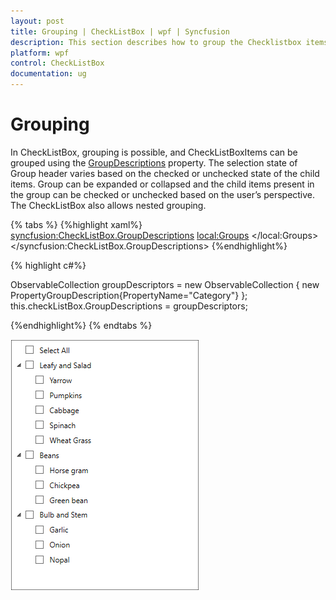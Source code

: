 ```yaml
---
layout: post
title: Grouping | CheckListBox | wpf | Syncfusion
description: This section describes how to group the Checklistbox items present in the CheckListBox and its basic features.
platform: wpf
control: CheckListBox
documentation: ug
---
```


# Grouping

In CheckListBox, grouping is possible, and CheckListBoxItems can be grouped using the [GroupDescriptions](https://help.syncfusion.com/cr/wpf/Syncfusion.Tools.Wpf~Syncfusion.Windows.Tools.Controls.CheckListBox~GroupDescriptions.html) property. The selection state of Group header varies based on the checked or unchecked state of the child items. Group can be expanded or collapsed and the child items present in the group can be checked or unchecked based on the user’s perspective. The CheckListBox also allows nested grouping.

{% tabs %}
{%highlight xaml%}
        <syncfusion:CheckListBox.GroupDescriptions>
            <local:Groups>
                <PropertyGroupDescription PropertyName="Category"></PropertyGroupDescription>
            </local:Groups>
        </syncfusion:CheckListBox.GroupDescriptions>
{%endhighlight%}

{% highlight c#%}

ObservableCollection<GroupDescription> groupDescriptors = new ObservableCollection<GroupDescription>
            {
                new PropertyGroupDescription{PropertyName="Category"}
            };
this.checkListBox.GroupDescriptions = groupDescriptors;

{%endhighlight%}
{% endtabs %}

![Grouping](Grouping-Sorting_images/Grouping_image.png)